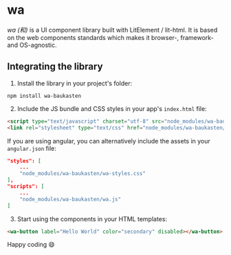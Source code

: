 # wa

*wa (和)* is a UI component library built with LitElement / lit-html. It is based on the web components standards which makes it browser-, framework- and OS-agnostic.

## Integrating the library

1. Install the library in your project's folder:
```
npm install wa-baukasten
```

2. Include the JS bundle and CSS styles in your app's `index.html` file:
```html
<script type="text/javascript" charset="utf-8" src="node_modules/wa-baukasten/wa.js"></script>
<link rel="stylesheet" type="text/css" href="node_modules/wa-baukasten/wa-styles.css">
```

If you are using angular, you can alternatively include the assets in your `angular.json` file:

```json
"styles": [
    ...    
    "node_modules/wa-baukasten/wa-styles.css"
],
"scripts": [
    ...
    "node_modules/wa-baukasten/wa.js"
]
```

3. Start using the components in your HTML templates:
```html
<wa-button label="Hello World" color="secondary" disabled></wa-button>
```

Happy coding 😄